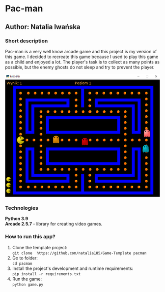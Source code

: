 # Pac-man
## Author: Natalia Iwańska

### Short description
Pac-man is a very well know arcade game and this project is my version of this game. I decided to recreate this game because I used to play this game as a child and enjoyed a lot. The player's task is to collect as many points as possible, but the enemy ghosts do not sleep and try to prevent the player.

![Screen example](/images/example.png)

### Technologies
**Python 3.9**  
**Arcade 2.5.7** - library for creating video games.

### How to run this app?
1. Clone the template project:  
`git clone  https://github.com/natalia185/Game-Template pacman`
2. Go to folder:  
`cd pacman `
3. Install the project's development and runtime requirements:  
`pip install -r requirements.txt`
4. Run the game:  
`python game.py `